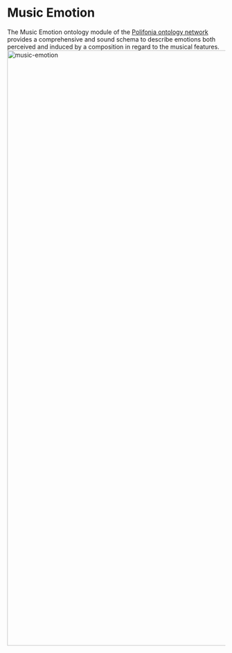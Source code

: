 # Music Emotion

The Music Emotion ontology module of the [Polifonia ontology network](https://github.com/polifonia-project/ontology-network) provides a comprehensive and sound schema to describe emotions both perceived and induced by a composition in regard to the musical features.
<img width="1374" alt="music-emotion" src="https://user-images.githubusercontent.com/44606644/140661785-cc411183-8b70-4700-b2ec-2203efb4d749.png">
